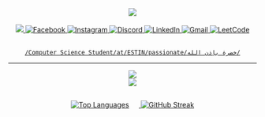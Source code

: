 <div align="center">
     
<img align="center" src="https://github.com/user-attachments/assets/2e1464f5-2df4-4f09-b27c-7af10dc344bf">
</div>
<div align="center">
</div>

<br>

<div align="center">
  <a href="mailto:zabdelmalek848@gmail.com">
    <img src="https://img.shields.io/badge/Gmail-333333?style=for-the-badge&amp;logo=gmail&amp;logoColor=red">
  </a>
  <a href="https://www.facebook.com/keyandelgado.fajanoy">
    <img alt="Facebook" title="Connect on Facebook" src="https://img.shields.io/badge/-Facebook-1877F2?style=for-the-badge&amp;logo=facebook&amp;logoColor=white">
  </a>
  <a href="https://www.instagram.com/https.keyan/">
    <img alt="Instagram" title="" &#x22;follow="" on="" instagram&#x22;="" src="https://img.shields.io/badge/-Instagram-E4405F?style=for-the-badge&amp;logo=instagram&amp;logoColor=white">
  </a>
    <!-- Discord -->
  <a href="https://discordapp.com/users/yourid" target="_blank" rel="noopener noreferrer">
    <img src="https://img.shields.io/badge/Discord-5865F2?style=for-the-badge&logo=discord&logoColor=white" alt="Discord">
  </a>

  <!-- LinkedIn -->
  <a href="https://www.linkedin.com/in/profile" target="_blank" rel="noopener noreferrer">
    <img src="https://img.shields.io/badge/LinkedIn-0A66C2?style=for-the-badge&logo=linkedin&logoColor=white" alt="LinkedIn">
  </a>

  <!-- Gmail -->
  <a href="mailto:zabdelmalek848@gmail.com" target="_blank" rel="noopener noreferrer">
    <img src="https://img.shields.io/badge/Gmail-EA4335?style=for-the-badge&logo=gmail&logoColor=white" alt="Gmail">
  </a>

  <!-- LeetCode -->
  <a href="https://leetcode.com/Malekio/" target="_blank" rel="noopener noreferrer">
    <img src="https://img.shields.io/badge/LeetCode-FFA116?style=for-the-badge&logo=leetcode&logoColor=black" alt="LeetCode">

</div>

<br>

 <div align="center">
     
   `/Computer Science Student/at/ESTIN/passionate/خضرة بإذن الله/`
</div>

<hr>
<div align="center">
  <img src="https://skillicons.dev/icons?i=python,django,c,java,html,css,mysql,sqlite,postman"><br>
  <img src="https://skillicons.dev/icons?i=debian,github,git,vscode,pycharm,idea,arduino,linux,windows,ubuntu,kali">
</div>
<h2 align="center" ><i></i></h2>
 
<div align="center">

<div align="center">
<img src="https://github-readme-stats.vercel.app/api/top-langs/?username=Malekio&theme=transparent&hide_border=true&layout=compact&include_all_commits=true&count_private=true" alt="Top Languages" style="margin-right: 20px;">
  <img src="https://nirzak-streak-stats.vercel.app?user=Malekio&theme=transparent&hide_border=true" alt="GitHub Streak" />
</div>
